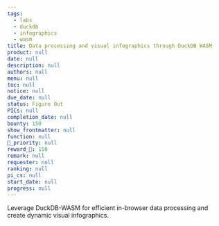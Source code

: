 ```yaml
---
tags: 
  - labs
  - duckdb
  - infographics
  - wasm
title: Data processing and visual infographics through DuckDB WASM
product: null
date: null
description: null
authors: null
menu: null
toc: null
notice: null
due_date: null
status: Figure Out
PICs: null
completion_date: null
bounty: 150
show_frontmatter: null
function: null
🔺_priority: null
reward_🧊: 150
remark: null
requester: null
ranking: null
pi_cs: null
start_date: null
progress: null
---
```


Leverage DuckDB-WASM for efficient in-browser data processing and create dynamic visual infographics.
